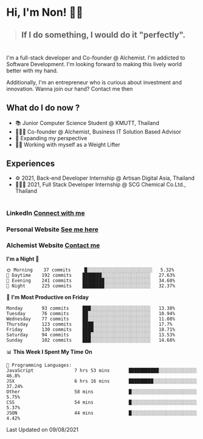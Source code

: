 # Hi, I'm Non! 🖐🏻

> ## If I do something, I would do it "perfectly".

#

I'm a full-stack developer and Co-founder @ Alchemist. I'm addicted to Software Development. I'm looking forward to making this lively world better with my hand.

Additionally, I'm an entrepreneur who is curious about investment and innovation. Wanna join our hand? Contact me then

## What do I do now ?

- 📚 Junior Computer Science Student @ KMUTT, Thailand
- 🧑🏻‍💻 Co-founder @ Alchemist, Business IT Solution Based Advisor
- 🌈 Expanding my perspective
- 🏋🏻 Working with myself as a Weight Lifter

## Experiences

- ⚙️ 2021, Back-end Developer Internship @ Artisan Digital Asia, Thailand
- 🧑🏻‍💻 2021, Full Stack Developer Internship @ SCG Chemical Co.Ltd., Thailand

#

### LinkedIn [Connect with me](https://www.linkedin.com/in/non-nontra/)

### Personal Website [See me here](https://nonnontra.com/)

### Alchemist Website [Contact me](https://alchemist-softwarehouse.co/)

<!--START_SECTION:waka-->
**I'm a Night 🦉** 

```text
🌞 Morning    37 commits     █░░░░░░░░░░░░░░░░░░░░░░░░   5.32% 
🌆 Daytime    192 commits    ███████░░░░░░░░░░░░░░░░░░   27.63% 
🌃 Evening    241 commits    ████████░░░░░░░░░░░░░░░░░   34.68% 
🌙 Night      225 commits    ████████░░░░░░░░░░░░░░░░░   32.37%

```
📅 **I'm Most Productive on Friday** 

```text
Monday       93 commits     ███░░░░░░░░░░░░░░░░░░░░░░   13.38% 
Tuesday      76 commits     ██░░░░░░░░░░░░░░░░░░░░░░░   10.94% 
Wednesday    77 commits     ██░░░░░░░░░░░░░░░░░░░░░░░   11.08% 
Thursday     123 commits    ████░░░░░░░░░░░░░░░░░░░░░   17.7% 
Friday       130 commits    ████░░░░░░░░░░░░░░░░░░░░░   18.71% 
Saturday     94 commits     ███░░░░░░░░░░░░░░░░░░░░░░   13.53% 
Sunday       102 commits    ███░░░░░░░░░░░░░░░░░░░░░░   14.68%

```


📊 **This Week I Spent My Time On** 

```text
💬 Programming Languages: 
JavaScript               7 hrs 53 mins       ███████████░░░░░░░░░░░░░░   46.8% 
JSX                      6 hrs 16 mins       █████████░░░░░░░░░░░░░░░░   37.24% 
Other                    58 mins             █░░░░░░░░░░░░░░░░░░░░░░░░   5.75% 
CSS                      54 mins             █░░░░░░░░░░░░░░░░░░░░░░░░   5.37% 
JSON                     44 mins             █░░░░░░░░░░░░░░░░░░░░░░░░   4.42%

```


 Last Updated on 09/08/2021
<!--END_SECTION:waka-->

